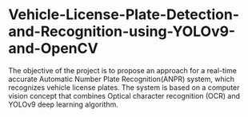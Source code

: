 # Vehicle-License-Plate-Detection-and-Recognition-using-YOLOv9-and-OpenCV
The objective of the project is to propose an approach for a real-time accurate Automatic Number Plate Recognition(ANPR) system, which recognizes vehicle license plates. The system is based on a computer vision concept that combines Optical character recognition (OCR) and YOLOv9 deep learning algorithm.
